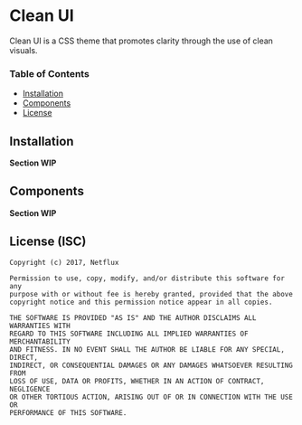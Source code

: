 # Clean UI

Clean UI is a CSS theme that promotes clarity through the use of clean visuals.

### Table of Contents
* [Installation](#installation)
* [Components](#components)
* [License](#license-isc)

## Installation

**Section WIP**

## Components

**Section WIP**

## License (ISC)

```
Copyright (c) 2017, Netflux

Permission to use, copy, modify, and/or distribute this software for any
purpose with or without fee is hereby granted, provided that the above
copyright notice and this permission notice appear in all copies.

THE SOFTWARE IS PROVIDED "AS IS" AND THE AUTHOR DISCLAIMS ALL WARRANTIES WITH
REGARD TO THIS SOFTWARE INCLUDING ALL IMPLIED WARRANTIES OF MERCHANTABILITY
AND FITNESS. IN NO EVENT SHALL THE AUTHOR BE LIABLE FOR ANY SPECIAL, DIRECT,
INDIRECT, OR CONSEQUENTIAL DAMAGES OR ANY DAMAGES WHATSOEVER RESULTING FROM
LOSS OF USE, DATA OR PROFITS, WHETHER IN AN ACTION OF CONTRACT, NEGLIGENCE
OR OTHER TORTIOUS ACTION, ARISING OUT OF OR IN CONNECTION WITH THE USE OR
PERFORMANCE OF THIS SOFTWARE.
```
